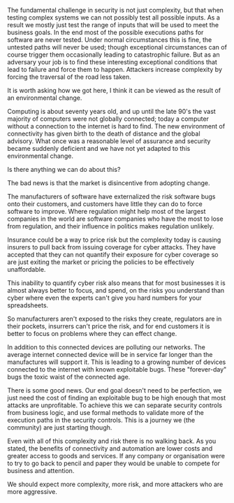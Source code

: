 The fundamental challenge in security is not just complexity, but that when testing complex systems we can not possibly test all possible inputs. As a result we mostly just test the range of inputs that will be used to meet the business goals. In the end most of the possible executions paths for software are never tested. Under normal circumstances this is fine, the untested paths will never be used; though exceptional circumstances can of course trigger them occasionally leading to catastrophic failure. But as an adversary your job is to find these interesting exceptional conditions that lead to failure and force them to happen. Attackers increase complexity by forcing the traversal of the road less taken.

It is worth asking how we got here, I think it can be viewed as the result of an environmental change.

Computing is about seventy years old, and up until the late 90's the vast majority of computers were not globally connected; today a computer without a connection to the internet is hard to find. The new environment of connectivity has given birth to the death of distance and the global advisory. What once was a reasonable level of assurance and security became suddenly deficient and we have not yet adapted to this environmental change.

Is there anything we can do about this?

The bad news is that the market is disincentive from adopting change.

The manufacturers of software have externalized the risk software bugs onto their customers, and customers have little they can do to force software to improve.  Where regulation might help most of the largest companies in the world are software companies who have the most to lose from regulation, and their influence in politics makes regulation unlikely.

Insurance could be a way to price risk but the complexity today is causing insurers to pull back from issuing coverage for cyber attacks. They have accepted that they can not quantify their exposure for cyber coverage so are just exiting the market or pricing the policies to be effectively unaffordable.

This inability to quantify cyber risk also means that for most businesses it is almost always better to focus, and spend, on the risks you understand than cyber where even the experts can't give you hard numbers for your spreadsheets.

So manufacturers aren't exposed to the risks they create, regulators are in their pockets, insurrers can't price the risk, and for end customers it is better to focus on problems where they can effect change.

In addition to this connected devices are polluting our networks. The average internet connected device will be in service far longer than the manufactures will support it. This is leading to a growing number of devices connected to the internet with known exploitable bugs. These "forever-day" bugs the toxic waist of the connected age.

There is some good news. Our end goal doesn't need to be perfection, we just need the cost of finding an exploitable bug to be high enough that most attacks are unprofitable. To achieve this we can separate security controls from business logic, and use formal methods to validate more of the execution paths in the security controls. This is a journey we (the community) are just starting though.

Even with all of this complexity and risk there is no walking back. As you stated, the benefits of connectivity and automation are lower costs and greater access to goods and services. If any company or organisation were to try to go back to pencil and paper they would be unable to compete for business and attention.

We should expect more complexity, more risk, and more attackers who are more aggressive.

